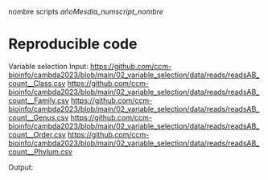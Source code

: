 nombre scripts
_añoMesdia_numscript_nombre_
# Reproducible code

Variable selection
  Input: https://github.com/ccm-bioinfo/cambda2023/blob/main/02_variable_selection/data/reads/readsAB_count__Class.csv
         https://github.com/ccm-bioinfo/cambda2023/blob/main/02_variable_selection/data/reads/readsAB_count__Family.csv
         https://github.com/ccm-bioinfo/cambda2023/blob/main/02_variable_selection/data/reads/readsAB_count__Genus.csv
         https://github.com/ccm-bioinfo/cambda2023/blob/main/02_variable_selection/data/reads/readsAB_count__Order.csv
         https://github.com/ccm-bioinfo/cambda2023/blob/main/02_variable_selection/data/reads/readsAB_count__Phylum.csv

  Output:
